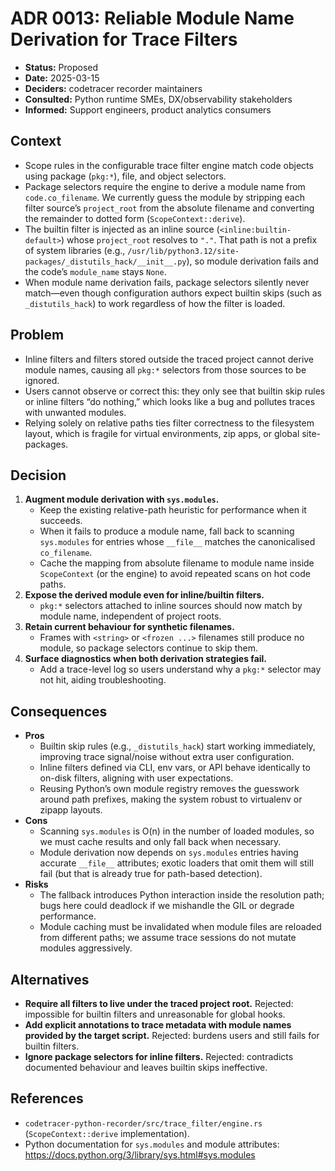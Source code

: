 # ADR 0013: Reliable Module Name Derivation for Trace Filters

- **Status:** Proposed
- **Date:** 2025-03-15
- **Deciders:** codetracer recorder maintainers
- **Consulted:** Python runtime SMEs, DX/observability stakeholders
- **Informed:** Support engineers, product analytics consumers

## Context
- Scope rules in the configurable trace filter engine match code objects using package (`pkg:*`), file, and object selectors.
- Package selectors require the engine to derive a module name from `code.co_filename`. We currently guess the module by stripping each filter source’s `project_root` from the absolute filename and converting the remainder to dotted form (`ScopeContext::derive`).
- The builtin filter is injected as an inline source (`<inline:builtin-default>`) whose `project_root` resolves to `"."`. That path is not a prefix of system libraries (e.g., `/usr/lib/python3.12/site-packages/_distutils_hack/__init__.py`), so module derivation fails and the code’s `module_name` stays `None`.
- When module name derivation fails, package selectors silently never match—even though configuration authors expect builtin skips (such as `_distutils_hack`) to work regardless of how the filter is loaded.

## Problem
- Inline filters and filters stored outside the traced project cannot derive module names, causing all `pkg:*` selectors from those sources to be ignored.
- Users cannot observe or correct this: they only see that builtin skip rules or inline filters “do nothing,” which looks like a bug and pollutes traces with unwanted modules.
- Relying solely on relative paths ties filter correctness to the filesystem layout, which is fragile for virtual environments, zip apps, or global site-packages.

## Decision
1. **Augment module derivation with `sys.modules`.**
   - Keep the existing relative-path heuristic for performance when it succeeds.
   - When it fails to produce a module name, fall back to scanning `sys.modules` for entries whose `__file__` matches the canonicalised `co_filename`.
   - Cache the mapping from absolute filename to module name inside `ScopeContext` (or the engine) to avoid repeated scans on hot code paths.
2. **Expose the derived module even for inline/builtin filters.**
   - `pkg:*` selectors attached to inline sources should now match by module name, independent of project roots.
3. **Retain current behaviour for synthetic filenames.**
   - Frames with `<string>` or `<frozen ...>` filenames still produce no module, so package selectors continue to skip them.
4. **Surface diagnostics when both derivation strategies fail.**
   - Add a trace-level log so users understand why a `pkg:*` selector may not hit, aiding troubleshooting.

## Consequences
- **Pros**
  - Builtin skip rules (e.g., `_distutils_hack`) start working immediately, improving trace signal/noise without extra user configuration.
  - Inline filters defined via CLI, env vars, or API behave identically to on-disk filters, aligning with user expectations.
  - Reusing Python’s own module registry removes the guesswork around path prefixes, making the system robust to virtualenv or zipapp layouts.
- **Cons**
  - Scanning `sys.modules` is O(n) in the number of loaded modules, so we must cache results and only fall back when necessary.
  - Module derivation now depends on `sys.modules` entries having accurate `__file__` attributes; exotic loaders that omit them will still fail (but that is already true for path-based detection).
- **Risks**
  - The fallback introduces Python interaction inside the resolution path; bugs here could deadlock if we mishandle the GIL or degrade performance.
  - Module caching must be invalidated when module files are reloaded from different paths; we assume trace sessions do not mutate modules aggressively.

## Alternatives
- **Require all filters to live under the traced project root.** Rejected: impossible for builtin filters and unreasonable for global hooks.
- **Add explicit annotations to trace metadata with module names provided by the target script.** Rejected: burdens users and still fails for builtin filters.
- **Ignore package selectors for inline filters.** Rejected: contradicts documented behaviour and leaves builtin skips ineffective.

## References
- `codetracer-python-recorder/src/trace_filter/engine.rs` (`ScopeContext::derive` implementation).
- Python documentation for `sys.modules` and module attributes: https://docs.python.org/3/library/sys.html#sys.modules
